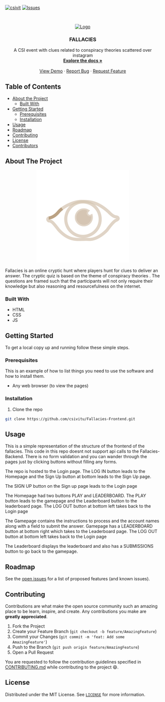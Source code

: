 [![csivit][csivitu-shield]][csivitu-url]
[![Issues][issues-shield]][issues-url]

<!-- PROJECT LOGO -->
<br />
<p align="center">
  <a href="https://github.com/github_username/repo">
    <img src="https://csivit.com/images/favicon.png" alt="Logo" width="80">
  </a>

  <h3 align="center">FALLACIES</h3>

  <p align="center">
    A CSI event with clues related to conspiracy theories scattered over instagram
    <br />
    <a href="https://github.com/csivitu/repo"><strong>Explore the docs »</strong></a>
    <br />
    <br />
    <a href="https://github.com/csivitu/repo">View Demo</a>
    ·
    <a href="https://github.com/csivitu/repo/issues">Report Bug</a>
    ·
    <a href="https://github.com/csivitu/repo/issues">Request Feature</a>
  </p>
</p>



<!-- TABLE OF CONTENTS -->
## Table of Contents

* [About the Project](#about-the-project)
  * [Built With](#built-with)
* [Getting Started](#getting-started)
  * [Prerequisites](#prerequisites)
  * [Installation](#installation)
* [Usage](#usage)
* [Roadmap](#roadmap)
* [Contributing](#contributing)
* [License](#license)
* [Contributors](#contributors-)



<!-- ABOUT THE PROJECT -->
## About The Project

<p align="center">
  <img src="./static/img/loading.gif" alt="FALLACIES" height="300"/>
</p>



Fallacies is an online cryptic hunt where players hunt for clues to deliver an answer. The cryptic quiz is based on the theme of conspiracy theories . The questions are  framed such that the participants will not only require their knowledge but also reasoning and resourcefulness on the internet.


### Built With

* HTML
* CSS
* JS



<!-- GETTING STARTED -->
## Getting Started

To get a local copy up and running follow these simple steps.

### Prerequisites

This is an example of how to list things you need to use the software and how to install them.
* Any web browser (to view the pages)


### Installation
 
1. Clone the repo
```sh
git clone https://github.com/csivitu/Fallacies-Frontend.git
```



<!-- USAGE EXAMPLES -->
## Usage

This is a simple representation of the structure of the frontend of the fallacies. This code in this repo doesnt not support api calls to the Fallacies-Backend. There is no form validation and you can wander through the pages just by clicking buttons without filling any forms.

The repo is hosted to the Login page. The LOG IN button leads to the Homepage and the Sign Up button at bottom leads to the Sign Up page.

The SIGN UP button on the Sign up page leads to the Login page

The Homepage had two buttons PLAY and LEADERBOARD. The PLAY button leads to the gamepage and the Leaderboard button to the leaderboard page. The LOG OUT button at bottom left takes back to the Login page

The Gamepage contains the instructions to process and the account names along with a field to submit the answer. Gamepage has a LEADERBOARD button at bottom right which takes to the Leaderboard page. The LOG OUT button at bottom left takes back to the Login page

The Leaderboard displays the leaderboard and also has a SUBMISSIONS button to go back to the gamepage.



<!-- ROADMAP -->
## Roadmap

See the [open issues](https://github.com/github_username/repo/issues) for a list of proposed features (and known issues).



<!-- CONTRIBUTING -->
## Contributing

Contributions are what make the open source community such an amazing place to be learn, inspire, and create. Any contributions you make are **greatly appreciated**.

1. Fork the Project
2. Create your Feature Branch (`git checkout -b feature/AmazingFeature`)
3. Commit your Changes (`git commit -m 'feat: Add some AmazingFeature'`)
4. Push to the Branch (`git push origin feature/AmazingFeature`)
5. Open a Pull Request

You are requested to follow the contribution guidelines specified in [CONTRIBUTING.md](./CONTRIBUTING.md) while contributing to the project :smile:.

<!-- LICENSE -->
## License

Distributed under the MIT License. See [`LICENSE`](./LICENSE) for more information.




<!-- MARKDOWN LINKS & IMAGES -->
<!-- https://www.markdownguide.org/basic-syntax/#reference-style-links -->
[csivitu-shield]: https://img.shields.io/badge/csivitu-csivitu-blue
[csivitu-url]: https://csivit.com
[issues-shield]: https://img.shields.io/github/issues/othneildrew/Best-README-Template.svg?style=flat-square
[issues-url]: https://github.com/csivitu/repo/issues
